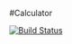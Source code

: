 #Calculator

[![Build Status](https://github.com/Megadimon/Calculator-in-Travis)](https://github.com/Megadimon/Calculator-in-Travi)
